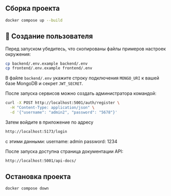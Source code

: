 ## Сборка проекта 

```bash
docker compose up --build
```

## 👤 Создание пользователя

Перед запуском убедитесь, что скопированы файлы примеров настроек окружения:

```bash
cp backend/.env.example backend/.env
cp frontend/.env.example frontend/.env
```

В файле `backend/.env` укажите строку подключения `MONGO_URI` к вашей базе MongoDB и секрет `JWT_SECRET`.

После запуска сервисов можно создать администратора командой:

```bash
curl -X POST http://localhost:5001/auth/register \
  -H "Content-Type: application/json" \
  -d '{"username": "admin2", "password": "5678"}'
```

Затем войдите в приложение по адресу 
```bash
http://localhost:5173/login 
```
с этими данными:
username: admin
password: 1234

После запуска доступна страница документации API:
```bash
http://localhost:5001/api-docs/
```

## Остановка проекта 

```bash
docker compose down
```